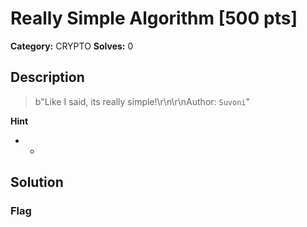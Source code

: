 # Really Simple Algorithm [500 pts]

**Category:** CRYPTO
**Solves:** 0

## Description
>b"Like I said, its really simple!\r\n\r\nAuthor: ``Suvoni``"

**Hint**
* -

## Solution

### Flag

